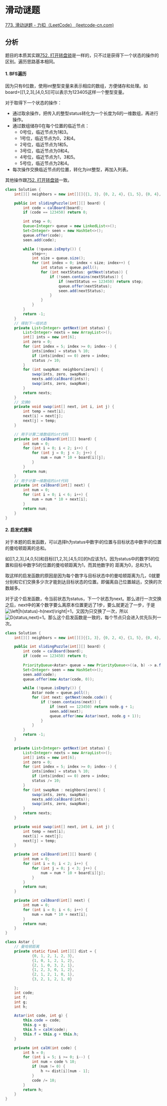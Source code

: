 # 滑动谜题

[773. 滑动谜题 - 力扣（LeetCode） (leetcode-cn.com)](https://leetcode-cn.com/problems/sliding-puzzle/)

## 分析

题目的本质其实跟[752. 打开转盘锁](seiei/algo/leetcode/752_打开转盘锁.md)是一样的，只不过是获得下一个状态的操作的区别。遍历思路基本相同。

#### 1. BFS遍历

因为只有6位数，使用int整型变量来表示相应的数组，方便储存和处理。如board=[[1,2,3],[4,0,5]]可以表示为123405这样一个整型变量。

对于取得下一个状态的操作：

*   通过取余操作，把传入的整型status转化为一个长度为6的一维数组，再进行操作。
*   通过数组储存0在每个位置的临近节点：
    *   0号位，临近节点为1和3。
    *   1号位，临近节点为0，2和4。
    *   2号位，临近节点为1和5。
    *   3号位，临近节点为0和4。
    *   4号位，临近节点为1，3和5。
    *   5号位，临近节点为2和4。
*   每次操作交换临近节点的位置，转化为int整型，再加入列表。

其他操作跟[752. 打开转盘锁](seiei/algo/leetcode/752_打开转盘锁.md)一致。

```java
class Solution {
    int[][] neighbors = new int[][]{{1, 3}, {0, 2, 4}, {1, 5}, {0, 4}, {1, 3, 5}, {2, 4}};

    public int slidingPuzzle(int[][] board) {
        int code = calBoard(board);
        if (code == 123450) return 0;

        int step = 0;
        Queue<Integer> queue = new LinkedList<>();
        Set<Integer> seen = new HashSet<>();
        queue.offer(code);
        seen.add(code);

        while (!queue.isEmpty()) {
            step++;
            int size = queue.size();
            for (int index = 0; index < size; index++) {
                int status = queue.poll();
                for (int nextStatus: getNext(status)) {
                    if (!seen.contains(nextStatus)) {
                        if (nextStatus == 123450) return step;
                        queue.offer(nextStatus);
                        seen.add(nextStatus);
                    }
                }
            }
        }
        return -1;
    }
    // 得到下一组状态
    private List<Integer> getNext(int status) {
        List<Integer> nexts = new ArrayList<>();
        int[] ints = new int[6];
        int zero = 0;
        for (int index = 5; index >= 0; index--) {
            ints[index] = status % 10;
            if (ints[index] == 0) zero = index;
            status /= 10;
        }
        for (int swapNum: neighbors[zero]) {
            swap(ints, zero, swapNum);
            nexts.add(calBoard(ints));
            swap(ints, zero, swapNum);
        }
        return nexts;
    }
    // 交换0
    private void swap(int[] next, int i, int j) {
        int temp = next[i];
        next[i] = next[j];
        next[j] = temp;
    }

    // 用于计算二维数组的int代码
    private int calBoard(int[][] board) {
        int num = 0;
        for (int i = 0; i < 2; i++) {
            for (int j = 0; j < 3; j++) {
                num = num * 10 + board[i][j];
            }
        }
        return num;
    }
    // 用于计算一维数组的int代码
    private int calBoard(int[] next) {
        int num = 0;
        for (int i = 0; i < 6; i++) {
            num = num * 10 + next[i];
        }
        return num;
    }
}
```

#### 2. 启发式搜索

对于本题的启发函数，可以选择h为status中数字i的位置与目标状态中数字i的位置的曼哈顿距离的总和。

如[[1,2,3],[4,0,5]]和目标[[1,2,3],[4,5,0]]的h应该为1。因为status中的数字5的位置和目标中数字5的位置的曼哈顿距离为1，而其他数字的 距离为0，总和为1。

取这样的启发函数的原因是因为每个数字与目标状态中的曼哈顿距离为几，0就要分别和它们交换多少次才能到达目标状态的位置。即偏离自己位置越远，交换的次数越多。

对于这个启发函数，令当前状态为status，下一个状态为next。那么进行一次交换之后，next中的某个数字要么离原本位置更远了1步，要么就更近了一步，于是<img src="https://latex.codecogs.com/svg.image?\left|h(status)-h(next)\right|=1" title="\left|h(status)-h(next)\right|=1" />，又因为只交换了一次，所以<img src="https://latex.codecogs.com/svg.image?D(status,next)=1" title="D(status,next)=1" />。那么这个启发函数是一致的，每个节点只会进入优先队列一次。

```java
class Solution {
    int[][] neighbors = new int[][]{{1, 3}, {0, 2, 4}, {1, 5}, {0, 4}, {1, 3, 5}, {2, 4}};

    public int slidingPuzzle(int[][] board) {
        int code = calBoard(board);
        if (code == 123450) return 0;
        
        PriorityQueue<Astar> queue = new PriorityQueue<>((a, b) -> a.f - b.f);
        Set<Integer> seen = new HashSet<>();
        seen.add(code);
        queue.offer(new Astar(code, 0));

        while (!queue.isEmpty()) {
            Astar node = queue.poll();
            for (int next: getNext(node.code)) {
                if (!seen.contains(next)) {
                    if (next == 123450) return node.g + 1;
                    seen.add(next);
                    queue.offer(new Astar(next, node.g + 1));
                }
            }
        }
        return -1;
    }

    private List<Integer> getNext(int status) {
        List<Integer> nexts = new ArrayList<>();
        int[] ints = new int[6];
        int zero = 0;
        for (int index = 5; index >= 0; index--) {
            ints[index] = status % 10;
            if (ints[index] == 0) zero = index;
            status /= 10;
        }
        for (int swapNum : neighbors[zero]) {
            swap(ints, zero, swapNum);
            nexts.add(calBoard(ints));
            swap(ints, zero, swapNum);
        }
        return nexts;
    }

    private void swap(int[] next, int i, int j) {
        int temp = next[i];
        next[i] = next[j];
        next[j] = temp;
    }

    private int calBoard(int[][] board) {
        int num = 0;
        for (int i = 0; i < 2; i++) {
            for (int j = 0; j < 3; j++) {
                num = num * 10 + board[i][j];
            }
        }
        return num;
    }

    private int calBoard(int[] next) {
        int num = 0;
        for (int i = 0; i < 6; i++) {
            num = num * 10 + next[i];
        }
        return num;
    }
}

class Astar {
    // 曼哈顿距离
    private static final int[][] dist = {
            {0, 1, 2, 1, 2, 3},
            {1, 0, 1, 2, 1, 2},
            {2, 1, 0, 3, 2, 1},
            {1, 2, 3, 0, 1, 2},
            {2, 1, 2, 1, 0, 1},
            {3, 2, 1, 2, 1, 0}

    };
    int code;
    int f;
    int g;
    int h;

    Astar(int code, int g) {
        this.code = code;
        this.g = g;
        this.h = calH(code);
        this.f = this.g + this.h;
    }

    private int calH(int code) {
        int h = 0;
        for (int i = 5; i >= 0; i--) {
            int num = code % 10;
            if (num != 0) {
                h += dist[i][num - 1];
            }
            code /= 10;
        }
        return h;
    }
}
```

